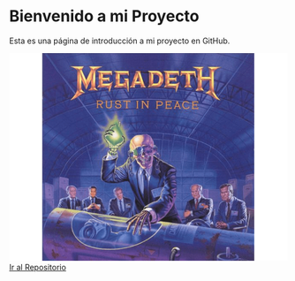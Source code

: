 <!DOCTYPE html><html lang="es">
<head>
    <meta charset="UTF-8">
    <meta name="viewport" content="width=device-width, initial-scale=1">
    <title>Introducción</title>
    <link href="https://cdn.jsdelivr.net/npm/bootstrap@5.3.0/dist/css/bootstrap.min.css" rel="stylesheet">
</head>
<body>
    <div class="container text-center mt-5">
        <h1 class="mb-4">Bienvenido a mi Proyecto</h1>
        <p class="lead">Esta es una página de introducción a mi proyecto en GitHub.</p>
        <img src="img-1.png" alt="yo ese" class="img-fluid mb-4">
        <a href="https://github.com/TU-USUARIO/TU-REPOSITORIO" class="btn btn-primary" target="_blank">Ir al Repositorio</a>
    </div><script src="https://cdn.jsdelivr.net/npm/bootstrap@5.3.0/dist/js/bootstrap.bundle.min.js"></script>

</body>
</html>

